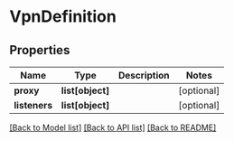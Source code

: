# VpnDefinition



## Properties
Name | Type | Description | Notes
------------ | ------------- | ------------- | -------------
**proxy** | **list[object]** |  | [optional] 
**listeners** | **list[object]** |  | [optional] 

[[Back to Model list]](../README.md#documentation-for-models) [[Back to API list]](../README.md#documentation-for-api-endpoints) [[Back to README]](../README.md)


